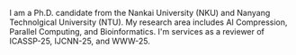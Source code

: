 I am a Ph.D. candidate from the Nankai University (NKU) and Nanyang Technolgical University (NTU). My research area includes AI Compression, Parallel Computing, and Bioinformatics.
I'm services as a reviewer of ICASSP-25, IJCNN-25, and WWW-25.